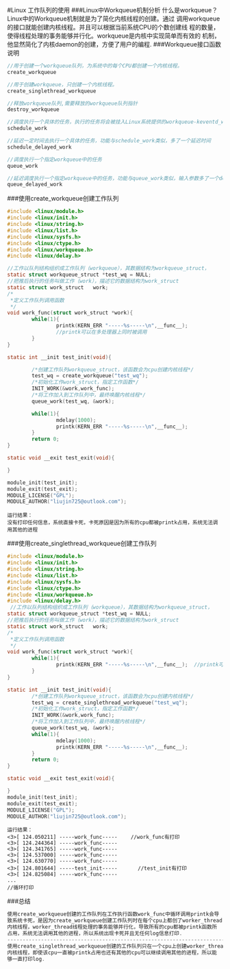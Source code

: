 #Linux 工作队列的使用
###Linux中Workqueue机制分析
    什么是workqueue？Linux中的Workqueue机制就是为了简化内核线程的创建。通过
    调用workqueue的接口就能创建内核线程。并且可以根据当前系统CPU的个数创建线
    程的数量，使得线程处理的事务能够并行化。workqueue是内核中实现简单而有效的
    机制，他显然简化了内核daemon的创建，方便了用户的编程.
###Workqueue接口函数说明
``` c
//用于创建一个workqueue队列，为系统中的每个CPU都创建一个内核线程。
create_workqueue

//用于创建workqueue，只创建一个内核线程。
create_singlethread_workqueue

//释放workqueue队列,需要释放的workqueue队列指针
destroy_workqueue

//调度执行一个具体的任务，执行的任务将会被挂入Linux系统提供的workqueue-keventd_wq
schedule_work

//延迟一定时间去执行一个具体的任务，功能与schedule_work类似，多了一个延迟时间
schedule_delayed_work

//调度执行一个指定workqueue中的任务
queue_work

//延迟调度执行一个指定workqueue中的任务，功能与queue_work类似，输入参数多了一个delay
queue_delayed_work
```
###使用create_workqueue创建工作队列
``` c
#include <linux/module.h>
#include <linux/init.h>
#include <linux/string.h>
#include <linux/list.h>
#include <linux/sysfs.h>
#include <linux/ctype.h>
#include <linux/workqueue.h>
#include <linux/delay.h>

//工作以队列结构组织成工作队列（workqueue），其数据结构为workqueue_struct，
static struct workqueue_struct *test_wq = NULL;
//把推后执行的任务叫做工作（work），描述它的数据结构为work_struct
static struct work_struct   work;
/*
 *定义工作队列调用函数
 */
void work_func(struct work_struct *work){
        while(1){
                printk(KERN_ERR "-----%s-----\n",__func__);
                //printk可以在多处理器上同时被调用
        }
}

static int __init test_init(void){

        /*创建工作队列workqueue_struct，该函数会为cpu创建内核线程*/
        test_wq = create_workqueue("test_wq");
        /*初始化工作work_struct，指定工作函数*/
        INIT_WORK(&work,work_func);
        /*将工作加入到工作队列中，最终唤醒内核线程*/
        queue_work(test_wq, &work);

        while(1){
                mdelay(1000);
                printk(KERN_ERR "-----%s-----\n",__func__);
        }
        return 0;
}

static void __exit test_exit(void){

}

module_init(test_init);
module_exit(test_exit);
MODULE_LICENSE("GPL");
MODULE_AUTHOR("liujin725@outlook.com");
```
    运行结果：
    没有打印任何信息，系统直接卡死，卡死原因是因为所有的cpu都被printk占用，系统无法调用其他的进程
###使用create_singlethread_workqueue创建工作队列
``` c
#include <linux/module.h>
#include <linux/init.h>
#include <linux/string.h>
#include <linux/list.h>
#include <linux/sysfs.h>
#include <linux/ctype.h>
#include <linux/workqueue.h>
#include <linux/delay.h>
 //工作以队列结构组织成工作队列（workqueue），其数据结构为workqueue_struct，
static struct workqueue_struct *test_wq = NULL;
//把推后执行的任务叫做工作（work），描述它的数据结构为work_struct
static struct work_struct   work;
/*
 *定义工作队列调用函数
 */
void work_func(struct work_struct *work){
        while(1){
                printk(KERN_ERR "-----%s-----\n",__func__);  //printk可以在多处理器上同时被调用
        }
}

static int __init test_init(void){
        /*创建工作队列workqueue_struct，该函数会为cpu创建内核线程*/
        test_wq = create_singlethread_workqueue("test_wq");
        /*初始化工作work_struct，指定工作函数*/
        INIT_WORK(&work,work_func);
        /*将工作加入到工作队列中，最终唤醒内核线程*/
        queue_work(test_wq, &work);
        while(1){
                mdelay(1000);
                printk(KERN_ERR "-----%s-----\n",__func__);
        }
        return 0;
}

static void __exit test_exit(void){

}
module_init(test_init);
module_exit(test_exit);
MODULE_LICENSE("GPL");
MODULE_AUTHOR("liujin725@outlook.com");
```
    运行结果：
    <3>[ 124.050211] -----work_func-----　　 //work_func有打印
    <3>[ 124.244364] -----work_func-----
    <3>[ 124.341765] -----work_func-----
    <3>[ 124.537000] -----work_func-----
    <3>[ 124.630770] -----work_func-----
    <3>[ 124.801644] -----test_init-----　　　　//test_init有打印
    <3>[ 124.825084] -----work_func-----
    ...
    //循环打印
###总结
``` c
使用create_workqueue创建的工作队列在工作执行函数work_func中循环调用printk会导
致系统卡死，是因为create_workqueue创建工作队列时在每个cpu上都创了worker_thread
内核线程，worker_thread线程处理的事务能够并行化，导致所有的cpu都被printk函数所
占用，系统无法调用其他的进程，所以系统出现卡死并且无任何log信息打印.
--------------------------------------------------------------------------
使用create_singlethread_workqueue创建的工作队列只在一个cpu上创建worker_thread
内核线程，即使该cpu一直被printk占用也还有其他的cpu可以继续调用其他的进程，所以能
够一直打印log.
```
